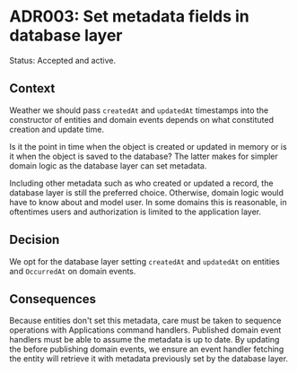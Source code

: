 # ADR003: Set metadata fields in database layer

Status: Accepted and active.

## Context

Weather we should pass `createdAt` and `updatedAt` timestamps into the
constructor of entities and domain events depends on what constituted creation
and update time.

Is it the point in time when the object is created or updated in memory or is it
when the object is saved to the database? The latter makes for simpler domain
logic as the database layer can set metadata.

Including other metadata such as who created or updated a record, the database
layer is still the preferred choice. Otherwise, domain logic would have to know
about and model user. In some domains this is reasonable, in oftentimes users
and authorization is limited to the application layer.

## Decision

We opt for the database layer setting `createdAt` and `updatedAt` on entities
and `OccurredAt` on domain events.

## Consequences

Because entities don't set this metadata, care must be taken to sequence
operations with Applications command handlers. Published domain event handlers
must be able to assume the metadata is up to date. By updating the before
publishing domain events, we ensure an event handler fetching the entity will
retrieve it with metadata previously set by the database layer.
